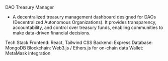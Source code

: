 DAO Treasury Manager

- A decentralized treasury management dashboard designed for DAOs (Decentralized Autonomous Organizations). It provides transparency, accountability, and control over treasury funds, enabling communities to make data-driven financial decisions.

Tech Stack
Frontend: React, Tailwind CSS
Backend: Express
Database:  MongoDB
Blockchain: Web3.js / Ethers.js for on-chain data
Wallet: MetaMask integration